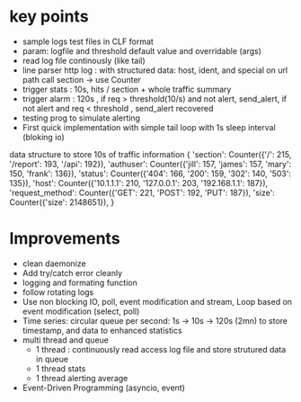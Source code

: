 # key points
* sample logs test files in CLF format
* param: logfile and threshold default value and overridable (args)
* read log file continously (like tail)
* line parser http log : with structured data: host, ident, and special on url path call section -> use Counter
* trigger stats : 10s, hits / section + whole traffic summary
* trigger alarm : 120s , if req > threshold(10/s) and not alert,  send_alert, if not alert and req < threshold , send_alert recovered
* testing prog to simulate alerting
* First quick implementation with simple tail loop with 1s sleep interval (bloking io)

data structure to store 10s of traffic information
{
  'section': Counter({'/': 215, '/report': 193, '/api': 192}),
  'authuser': Counter({'jill': 157, 'james': 157, 'mary': 150, 'frank': 136}),
  'status': Counter({'404': 166, '200': 159, '302': 140, '503': 135}),
  'host': Counter({'10.1.1.1': 210, '127.0.0.1': 203, '192.168.1.1': 187}),
  'request_method': Counter({'GET': 221, 'POST': 192, 'PUT': 187}),
  'size': Counter({'size': 2148651}),
}

# Improvements
* clean daemonize
* Add try/catch error cleanly
* logging and formating function
* follow rotating logs
* Use non blocking IO, poll, event modification and stream, Loop based on event modification (select, poll)
* Time series: circular queue per second: 1s -> 10s -> 120s (2mn) to store timestamp, and data to enhanced statistics
* multi thread and queue
  * 1 thread : continuously read access log file and store strutured data in queue
  * 1 thread stats
  * 1 thread alerting average
* Event-Driven Programming (asyncio, event)

